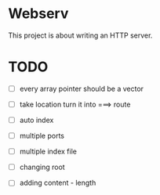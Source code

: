 # Webserv
This project is about writing an HTTP server.
# TODO
- [ ]  every array pointer should be a vector
- [ ]  take location turn it into ===> route
- [ ]  auto index
- [ ]  multiple ports
- [ ]  multiple index file
- [ ]  changing root
- [ ]  adding content - length

